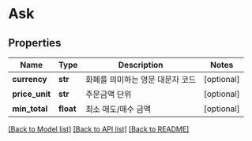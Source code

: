 # Ask

## Properties
Name | Type | Description | Notes
------------ | ------------- | ------------- | -------------
**currency** | **str** | 화폐를 의미하는 영문 대문자 코드 | [optional] 
**price_unit** | **str** | 주문금액 단위 | [optional] 
**min_total** | **float** | 최소 매도/매수 금액 | [optional] 

[[Back to Model list]](../README.md#documentation-for-models) [[Back to API list]](../README.md#documentation-for-api-endpoints) [[Back to README]](../README.md)


